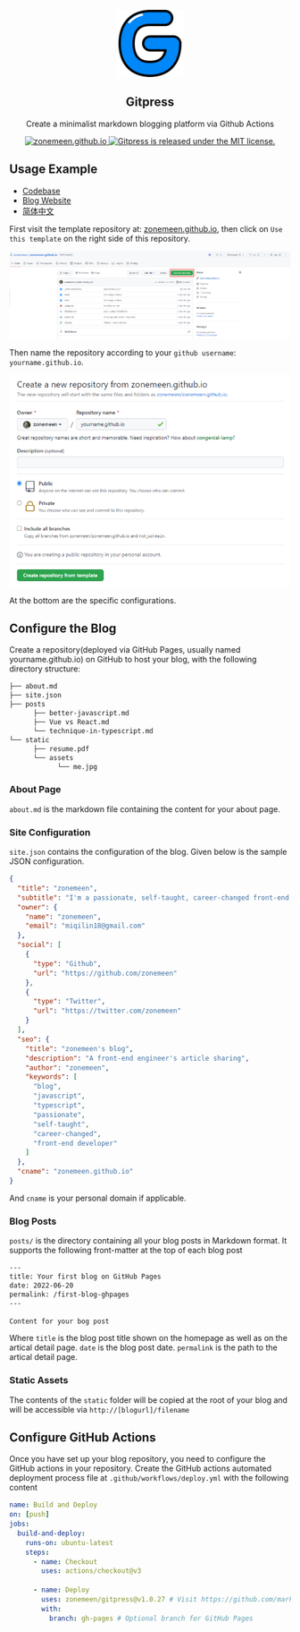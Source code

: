 <p align="center">
  <img height="120" src="./.github/assets/logo.png" />
  <h2 align="center">Gitpress</h2>
  <p align="center">Create a minimalist markdown blogging platform via Github Actions<p>
  <p align="center">
    <a href="https://zonemeen.github.io">
    	<img src="https://img.shields.io/badge/-Visit%20Sample%20Blog%20‎ ‎ -blue.svg?style=flat&colorA=blue" alt="zonemeen.github.io" />
    </a>
    <a href="https://github.com/zonemeen/gitpress/blob/main/LICENSE">
    	<img src="https://img.shields.io/badge/license-MIT-blue.svg" alt="Gitpress is released under the MIT license." />
    </a>
  </p>
</p>

## Usage Example

- [Codebase](https://github.com/zonemeen/zonemeen.github.io)
- [Blog Website](https://zonemeen.github.io/)
- [简体中文](./README-CN.md)

First visit the template repository at: [zonemeen.github.io](https://github.com/zonemeen/zonemeen.github.io), then click on `Use this template` on the right side of this repository.

![gitpress-template](./.github/assets/gitpress-template.png)

Then name the repository according to your `github username`: `yourname.github.io`.

![create-gitpress-blog](./.github/assets/create-gitpress-blog.png)

At the bottom are the specific configurations.

## Configure the Blog

Create a repository(deployed via GitHub Pages, usually named yourname.github.io) on GitHub to host your blog, with the following directory structure:

```shell
├── about.md
├── site.json
├── posts
      ├── better-javascript.md
      ├── Vue vs React.md
      └── technique-in-typescript.md
└── static
      ├── resume.pdf
      └── assets
            └── me.jpg
```

### About Page

`about.md` is the markdown file containing the content for your about page.

### Site Configuration

`site.json` contains the configuration of the blog. Given below is the sample JSON configuration.

```json
{
  "title": "zonemeen",
  "subtitle": "I'm a passionate, self-taught, career-changed front-end developer since 2021",
  "owner": {
    "name": "zonemeen",
    "email": "miqilin18@gmail.com"
  },
  "social": [
    {
      "type": "Github",
      "url": "https://github.com/zonemeen"
    },
    {
      "type": "Twitter",
      "url": "https://twitter.com/zonemeen"
    }
  ],
  "seo": {
    "title": "zonemeen's blog",
    "description": "A front-end engineer's article sharing",
    "author": "zonemeen",
    "keywords": [
      "blog",
      "javascript",
      "typescript",
      "passionate",
      "self-taught",
      "career-changed",
      "front-end developer"
    ]
  },
  "cname": "zonemeen.github.io"
}
```

And `cname` is your personal domain if applicable.

### Blog Posts

`posts/` is the directory containing all your blog posts in Markdown format. It supports the following front-matter at the top of each blog post

```shell
---
title: Your first blog on GitHub Pages
date: 2022-06-20
permalink: /first-blog-ghpages
---

Content for your bog post
```

Where `title` is the blog post title shown on the homepage as well as on the artical detail page. `date` is the blog post date. `permalink` is the path to the artical detail page.

### Static Assets

The contents of the `static` folder will be copied at the root of your blog and will be accessible via `http://[blogurl]/filename`

## Configure GitHub Actions

Once you have set up your blog repository, you need to configure the GitHub actions in your repository. Create the GitHub actions automated deployment process file at `.github/workflows/deploy.yml` with the following content

```yaml
name: Build and Deploy
on: [push]
jobs:
  build-and-deploy:
    runs-on: ubuntu-latest
    steps:
      - name: Checkout
        uses: actions/checkout@v3

      - name: Deploy
        uses: zonemeen/gitpress@v1.0.27 # Visit https://github.com/marketplace/actions/gitpress-deploy-blog-action, use latest version 
        with:
          branch: gh-pages # Optional branch for GitHub Pages
```
